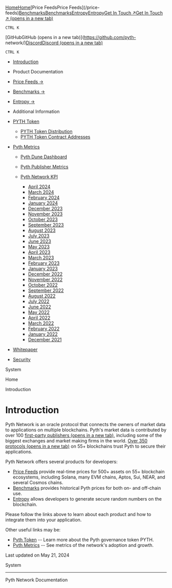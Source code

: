 [](/)[HomeHome](/home)[Price FeedsPrice Feeds](/price-
feeds)[BenchmarksBenchmarks](/benchmarks)[EntropyEntropy](/entropy)[Get In
Touch ↗Get In Touch ↗ (opens in a new tab)](https://pyth.network/contact)

`CTRL K`

[GitHubGitHub (opens in a new tab)](https://github.com/pyth-
network/)[DiscordDiscord (opens in a new
tab)](https://discord.gg/invite/PythNetwork)

`CTRL K`

  * [Introduction](/home)
  * Product Documentation
  * [Price Feeds →](/price-feeds)
  * [Benchmarks →](/benchmarks)
  * [Entropy →](/entropy)
  * Additional Information
  * [PYTH Token](/home/pyth-token)

    * [PYTH Token Distribution](/home/pyth-token/pyth-distribution)
    * [PYTH Token Contract Addresses](/home/pyth-token/pyth-token-addresses)

  * [Pyth Metrics](/home/metrics)

    * [Pyth Dune Dashboard](/home/metrics/dune-dashboard)
    * [Pyth Publisher Metrics](/home/metrics/publisher-metrics)
    * [Pyth Network KPI](/home/metrics/kpi)

      * [April 2024](/home/metrics/kpi/april-24)
      * [March 2024](/home/metrics/kpi/march-24)
      * [February 2024](/home/metrics/kpi/february-24)
      * [January 2024](/home/metrics/kpi/january-24)
      * [December 2023](/home/metrics/kpi/december-23)
      * [November 2023](/home/metrics/kpi/november-23)
      * [October 2023](/home/metrics/kpi/october-23)
      * [September 2023](/home/metrics/kpi/september-23)
      * [August 2023](/home/metrics/kpi/august-23)
      * [July 2023](/home/metrics/kpi/july-23)
      * [June 2023](/home/metrics/kpi/june-23)
      * [May 2023](/home/metrics/kpi/may-23)
      * [April 2023](/home/metrics/kpi/april-23)
      * [March 2023](/home/metrics/kpi/march-23)
      * [February 2023](/home/metrics/kpi/february-23)
      * [January 2023](/home/metrics/kpi/january-23)
      * [December 2022](/home/metrics/kpi/december-22)
      * [November 2022](/home/metrics/kpi/november-22)
      * [October 2022](/home/metrics/kpi/october-22)
      * [September 2022](/home/metrics/kpi/september-22)
      * [August 2022](/home/metrics/kpi/august-22)
      * [July 2022](/home/metrics/kpi/july-22)
      * [June 2022](/home/metrics/kpi/june-22)
      * [May 2022](/home/metrics/kpi/may-22)
      * [April 2022](/home/metrics/kpi/april-22)
      * [March 2022](/home/metrics/kpi/march-22)
      * [February 2022](/home/metrics/kpi/february-22)
      * [January 2022](/home/metrics/kpi/january-22)
      * [December 2021](/home/metrics/kpi/december-21)

  * [Whitepaper](/home/whitepaper)
  * [Security](/home/security)

System

Home

Introduction

# Introduction

Pyth Network is an oracle protocol that connects the owners of market data to
applications on multiple blockchains. Pyth's market data is contributed by
over 100 [first-party publishers (opens in a new
tab)](https://pyth.network/publishers/), including some of the biggest
exchanges and market making firms in the world. [Over 350 protocols (opens in
a new tab)](https://defillama.com/oracles/Pyth) on 55+ blockchains trust Pyth
to secure their applications.

Pyth Network offers several products for developers:

  * [Price Feeds](/price-feeds) provide real-time prices for 500+ assets on 55+ blockchain ecosystems, including Solana, many EVM chains, Aptos, Sui, NEAR, and several Cosmos chains.
  * [Benchmarks](/benchmarks) provides historical Pyth prices for both on- and off-chain use.
  * [Entropy](/entropy) allows developers to generate secure random numbers on the blockchain.

Please follow the links above to learn about each product and how to integrate
them into your application.

Other useful links may be:

  * [Pyth Token](/home/pyth-token) \-- Learn more about the Pyth governance token PYTH.
  * [Pyth Metrics](/home/metrics) \-- See metrics of the network's adoption and growth.

Last updated on May 21, 2024

System

* * *

Pyth Network Documentation

